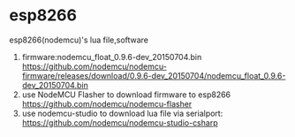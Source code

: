 # esp8266
esp8266(nodemcu)'s lua file,software
1. firmware:nodemcu_float_0.9.6-dev_20150704.bin
   https://github.com/nodemcu/nodemcu-firmware/releases/download/0.9.6-dev_20150704/nodemcu_float_0.9.6-dev_20150704.bin
2. use NodeMCU Flasher to download firmware to esp8266
   https://github.com/nodemcu/nodemcu-flasher
3. use nodemcu-studio to download lua file via serialport:
   https://github.com/nodemcu/nodemcu-studio-csharp

